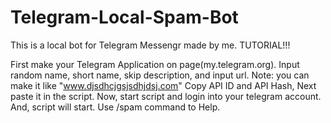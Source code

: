 # Telegram-Local-Spam-Bot
This is a local bot for Telegram Messengr made by me.
TUTORIAL!!!

First make your Telegram Application on page(my.telegram.org).
Input random name, short name, skip description, and input url. Note: you can make it like "www.djsdhcjgsjsdhjdsj.com"
Copy API ID and API Hash, Next paste it in the script.
Now, start script and login into your telegram account.
And, script will start.
Use /spam command to Help.
